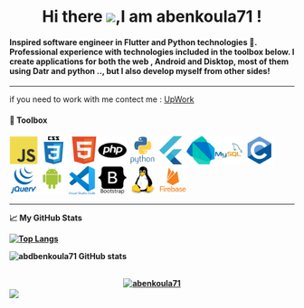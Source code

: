 <h1 align="center"> Hi there <img src="https://raw.githubusercontent.com/MartinHeinz/MartinHeinz/master/wave.gif" width="30px">,I am abenkoula71 !</h1>
<h4>
Inspired software engineer in Flutter and Python technologies 👀. Professional experience with technologies included in the toolbox below.
I create applications for both the web , Android and Disktop, most of them using Datr and python .., but I also develop myself from other sides!
</h4>
<hr></hr>
if you need to work with me contect me :
<a  href="https://www.upwork.com/workwith/abderrahmaneb4">UpWork</a>
<h4>🧰 Toolbox <h4>
<img src="https://github.com/devicons/devicon/blob/master/icons/javascript/javascript-original.svg" alt="Css Logo" with="50" height="50"/> <img src="https://github.com/devicons/devicon/blob/master/icons/css3/css3-original-wordmark.svg" alt="JavaScript Logo" with="50" height="50"/> <img src="https://github.com/devicons/devicon/blob/master/icons/html5/html5-original.svg" alt="Hmtl Logo" with="50" height="50"/><img src="https://github.com/devicons/devicon/blob/master/icons/php/php-plain.svg" alt="php Logo" with="50" height="50"/> <img src="https://github.com/devicons/devicon/blob/master/icons/python/python-original-wordmark.svg" alt="python Logo" with="50" height="50"/><img src="https://github.com/devicons/devicon/blob/master/icons/flutter/flutter-original.svg" alt="flutter Logo" with="50" height="50"/> <img src="https://github.com/devicons/devicon/blob/master/icons/dart/dart-original.svg" alt="Dart Logo" with="50" height="50"/><img src="https://github.com/devicons/devicon/blob/master/icons/mysql/mysql-original-wordmark.svg" alt="my sql Logo" with="50" height="50"/>
<img src="https://github.com/devicons/devicon/blob/master/icons/c/c-original.svg" alt="C Logo" with="50" height="50"/>
<img src="https://github.com/devicons/devicon/blob/master/icons/jquery/jquery-plain-wordmark.svg" alt="jquery Logo" with="50" height="50"/><img src="https://github.com/devicons/devicon/blob/master/icons/android/android-original-wordmark.svg" alt="android Logo" with="50" height="50"/>
<img src="https://github.com/devicons/devicon/blob/master/icons/vscode/vscode-original-wordmark.svg" alt="vscode Logo" with="50" height="50"/>
<img src="https://github.com/devicons/devicon/blob/master/icons/bootstrap/bootstrap-plain-wordmark.svg" alt="bootstrap Logo" with="50" height="50"/>
<img src="https://github.com/devicons/devicon/blob/master/icons/linux/linux-original.svg" alt="Lunix Logo" with="50" height="50"/>
  <img src="https://github.com/devicons/devicon/raw/master/icons/firebase/firebase-plain-wordmark.svg" alt="php Logo" height="50" style="max-width: 100%;">


  
---
<g-emoji class="g-emoji" alias="chart_with_upwards_trend" fallback-src="https://github.githubassets.com/images/icons/emoji/unicode/1f4c8.png">📈</g-emoji> My GitHub Stats

[![Top Langs](https://github-readme-stats.vercel.app/api/top-langs/?username=abenkoula71&theme=radical&layout=compact)](https://github.com/abenkoula71/github-readme-stats)
  


![abdbenkoula71 GitHub stats](https://github-readme-stats.vercel.app/api?username=abenkoula71&show_icons=true&theme=radical)

  <br>
<div align="center">
    <a href="https://ko-fi.com/abenkoula71">
        <img src="https://ko-fi.com/img/githubbutton_sm.svg" alt="abenkoula71">
    </a>
    
</div>

<img align="center" src="https://visitor-badge.laobi.icu/badge?page_id=abenkoula71">
  
  
  
  <codersrank-work-experience username="abenkoula71"></codersrank-work-experience>
